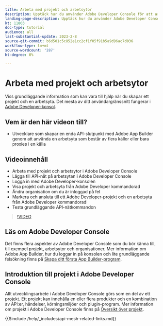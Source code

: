 ```yaml
---
title: Arbeta med projekt och arbetsytor
description: Upptäck hur du använder Adobe Developer Console för att arbeta med projekt och arbetsytor.
landing-page-description: Upptäck hur du använder Adobe Developer Console. Lär dig mer om projekt och arbetsytor som ska användas med API-nät.
kt: 11803
doc-type: tutorial
audience: all
last-substantial-update: 2023-2-8
source-git-commit: b6d501c5c852e1cc2cf1f05f91b5a9d96ac7d036
workflow-type: tm+mt
source-wordcount: '287'
ht-degree: 0%

---
```



# Arbeta med projekt och arbetsytor

Viss grundläggande information som kan vara till hjälp när du skapar ett projekt och en arbetsyta. Det mesta av ditt användargränssnitt fungerar i [Adobe Developer-konsol](https://developer.adobe.com/console).

## Vem är den här videon till?

* Utvecklare som skapar en enda API-slutpunkt med Adobe App Builder genom att använda en arbetsyta som består av flera källor eller bara proxies i en källa

## Videoinnehåll

* Arbeta med projekt och arbetsytor i Adobe Developer Console
* Lägga till API-nät på arbetsytan i Adobe Developer Console
* Logga in med Adobe Developer-konsolen
* Visa projekt och arbetsyta från Adobe Developer kommandorad
* Ändra organisation om du är inloggad på fel
* Markera och ansluta till ett Adobe Developer-projekt och en arbetsyta från Adobe Developer kommandorad
* Testa grundläggande API-nätkommandon

>[!VIDEO](https://video.tv.adobe.com/v/3414123/)

## Läs om Adobe Developer Console

Det finns flera aspekter av Adobe Developer Console som du bör känna till, till exempel projekt, arbetsytor och organisationer. Mer information om Adobe App Builder, hur du loggar in på konsolen och lite grundläggande felsökning finns på [Skapa ditt första App Builder-program](https://developer.adobe.com/app-builder/docs/getting_started/first_app/).

## Introduktion till projekt i Adobe Developer Console

Allt utvecklingsarbete i Adobe Developer Console görs som en del av ett projekt. Ett projekt kan innehålla en eller flera produkter och en kombination av API:er, händelser, körningsmiljöer och plugin-program. Mer information om projekt i Adobe Developer Console finns på [Översikt över projekt](https://developer.adobe.com/developer-console/docs/guides/projects/).

{{$include /help/_includes/api-mesh-related-links.md}}
